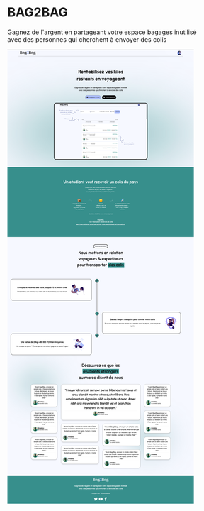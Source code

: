 # BAG2BAG
Gagnez de l'argent en partageant votre espace bagages inutilisé
          <br/>
          avec des personnes qui cherchent à envoyer des colis


 ![image alt](https://github.com/Ibra-studio/BAG2BAG/blob/main/CleanShot%202025-05-01%20at%2009.25.16@2x.png?raw=true)
